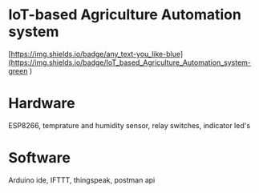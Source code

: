 # IoT-based Agriculture Automation system

[https://img.shields.io/badge/any_text-you_like-blue](https://img.shields.io/badge/IoT_based_Agriculture_Automation_system-green
)


# Hardware
  ESP8266, temprature and humidity sensor, relay switches, indicator led's

# Software
  Arduino ide, IFTTT, thingspeak, postman api

